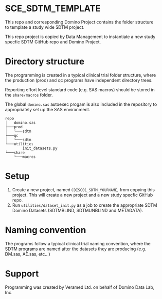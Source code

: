 # SCE_SDTM_TEMPLATE

This repo and corresponding Domino Project contains the folder structure to template a study wide SDTM project.

This repo project is copied by Data Management to instantiate a new study specfic SDTM GitHub repo and Domino Project.

# Directory structure

The programming is created in a typical clinical trial folder structure, where the production (prod) and qc programs have independent directory trees.

Reporting effort level standard code (e.g. SAS macros) should be stored in the `share/macros` folder.

The global `domino.sas` autoexec progam is also included in the repository to appropriately set up the SAS environment. 

```
repo
│   domino.sas
├───prod
│   └───sdtm
├───qc
│   └───sdtm
└───utilities
        init_datasets.py
└───share
    └───macros
```

# Setup

1. Create a new project, named `CDISC01_SDTM_YOURNAME`, from copying this project. This will create a new project and a new study specfic GitHub repo.
1. Run `utilities/dataset_init.py` as a job to create the appropriate SDTM Domino Datasets (SDTMBLIND, SDTMUNBLIND and METADATA).

# Naming convention

The programs follow a typical clinical trial naming convention, where the SDTM programs are named after the datasets they are producing (e.g. DM.sas, AE.sas, etc...)

# Support

Programming was created by Veramed Ltd. on behalf of Domino Data Lab, Inc.
